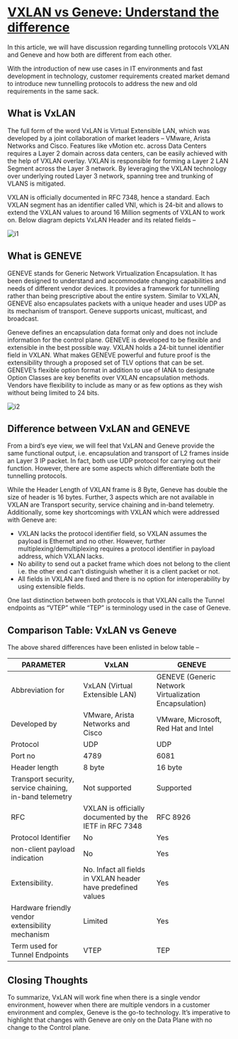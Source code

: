 # **[VXLAN vs Geneve: Understand the difference](https://ipwithease.com/vxlan-vs-geneve-understand-the-difference/#:~:text=Difference%20between%20VxLAN%20and%20GENEVE,-From%20a%20bird's&text=While%20the%20Header%20Length%20of,chaining%20and%20in%2Dband%20telemetry.)**

In this article, we will have discussion regarding tunnelling protocols VXLAN and Geneve and how both are different from each other.

With the introduction of new use cases in IT environments and fast development in technology, customer requirements created market demand to introduce new tunnelling protocols to address the new and old requirements in the same sack.

## What is VxLAN

The full form of the word VxLAN is Virtual Extensible LAN, which was developed by a joint collaboration of market leaders – VMware, Arista Networks and Cisco. Features like vMotion etc. across Data Centers requires a Layer 2 domain across data centers, can be easily achieved with the help of VXLAN overlay. VXLAN is responsible for forming a Layer 2 LAN Segment across the Layer 3 network. By leveraging the VXLAN technology over underlying routed Layer 3 network, spanning tree and trunking of VLANS is mitigated.

VXLAN is officially documented in RFC 7348, hence a standard.  Each VXLAN segment has an identifier called VNI, which is 24-bit and allows to extend the VXLAN values to around 16 Million segments of VXLAN to work on. Below diagram depicts VxLAN Header and its related fields –

![i1](https://ipwithease.com/wp-content/uploads/2022/04/VXLAN-VS-GENEVE-3.jpg.webp)

## What is GENEVE

GENEVE stands for Generic Network Virtualization Encapsulation. It has been designed to understand and accommodate changing capabilities and needs of different vendor devices. It provides a framework for tunnelling rather than being prescriptive about the entire system. Similar to VXLAN, GENEVE also encapsulates packets with a unique header and uses UDP as its mechanism of transport. Geneve supports unicast, multicast, and broadcast.

Geneve defines an encapsulation data format only and does not include information for the control plane. GENEVE is developed to be flexible and extensible in the best possible way. VXLAN holds a 24-bit tunnel identifier field in VXLAN. What makes GENEVE powerful and future proof is the extensibility through a proposed set of TLV options that can be set. GENEVE’s flexible option format in addition to use of IANA to designate Option Classes are key benefits over VXLAN encapsulation methods. Vendors have flexibility to include as many or as few options as they wish without being limited to 24 bits.

![i2](https://ipwithease.com/wp-content/uploads/2022/04/VXLAN-VS-GENEVE-2.jpg.webp)

## Difference between VxLAN and GENEVE

From a bird’s eye view, we will feel that VxLAN and Geneve provide the same functional output, i.e. encapsulation and transport of L2 frames inside an Layer 3 IP packet. In fact, both use UDP protocol for carrying out their function. However, there are some aspects which differentiate both the tunnelling protocols.

While the Header Length of VXLAN frame is 8 Byte, Geneve has double the size of header is 16 bytes. Further, 3 aspects which are not available in VXLAN are Transport security, service chaining and in-band telemetry. Additionally, some key shortcomings with VXLAN which were addressed with Geneve are:

- VXLAN lacks the protocol identifier field, so VXLAN assumes the payload is Ethernet and no other. However, further multiplexing/demultiplexing requires a protocol identifier in payload address, which VXLAN lacks.
- No ability to send out a packet frame which does not belong to the client i.e. the other end can’t distinguish whether it is a client packet or not.
- All fields in VXLAN are fixed and there is no option for interoperability by using extensible fields.

One last distinction between both protocols is that VXLAN calls the Tunnel endpoints as “VTEP” while “TEP” is terminology used in the case of Geneve.

## Comparison Table: VxLAN vs Geneve

The above shared differences have been enlisted in below table –

| PARAMETER                                               | VxLAN                                                        | GENEVE                                                |
|---------------------------------------------------------|--------------------------------------------------------------|-------------------------------------------------------|
| Abbreviation for                                        | VxLAN (Virtual Extensible LAN)                               | GENEVE (Generic Network Virtualization Encapsulation) |
| Developed by                                            | VMware, Arista Networks and Cisco                            | VMware, Microsoft, Red Hat and Intel                  |
| Protocol                                                | UDP                                                          | UDP                                                   |
| Port no                                                 | 4789                                                         | 6081                                                  |
| Header length                                           | 8 byte                                                       | 16 byte                                               |
| Transport security, service chaining, in-band telemetry | Not supported                                                | Supported                                             |
| RFC                                                     | VXLAN is officially documented by the IETF in RFC 7348       | RFC 8926                                              |
| Protocol Identifier                                     | No                                                           | Yes                                                   |
| non-client payload indication                           | No                                                           | Yes                                                   |
| Extensibility.                                          | No. Infact all fields in VXLAN header have predefined values | Yes                                                   |
| Hardware friendly vendor extensibility mechanism        | Limited                                                      | Yes                                                   |
| Term used for Tunnel Endpoints                          | VTEP                                                         | TEP                                                   |

## Closing Thoughts

To summarize, VxLAN will work fine when there is a single vendor environment, however when there are multiple vendors in a customer environment and complex, Geneve is the go-to technology. It’s imperative to highlight that changes with Geneve are only on the Data Plane with no change to the Control plane.
